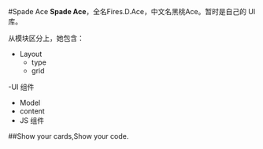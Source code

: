 #Spade Ace
**Spade Ace**，全名Fires.D.Ace，中文名黑桃Ace。暂时是自己的 UI 库。
<!--旨在建立稳定、简洁、兼容、适用的前端框架。兼容 Mac/Windows 下的 IE6+ / Firefox / Google Chrome 浏览器。
    Ace 的目标是构建一套适合同花顺的前端解决方案,达到前端页面模块化、组件化，为前端开发提供有力的工具，我希望这是一张黑桃A的底牌。
 -->


从模块区分上，她包含： 
<!-- Typography -->
- Layout
    - type
    - grid

-UI 组件
- Model
- content
- JS 组件
<!--第一次使用 Ace？请看  Getting Start →
    如在使用上遇到任何问题，请通过电子邮件或者飞信联系 →

    - Email:zhangrunke@myhexin.com
    - feixin:1847070115-->


##Show your cards,Show your code.